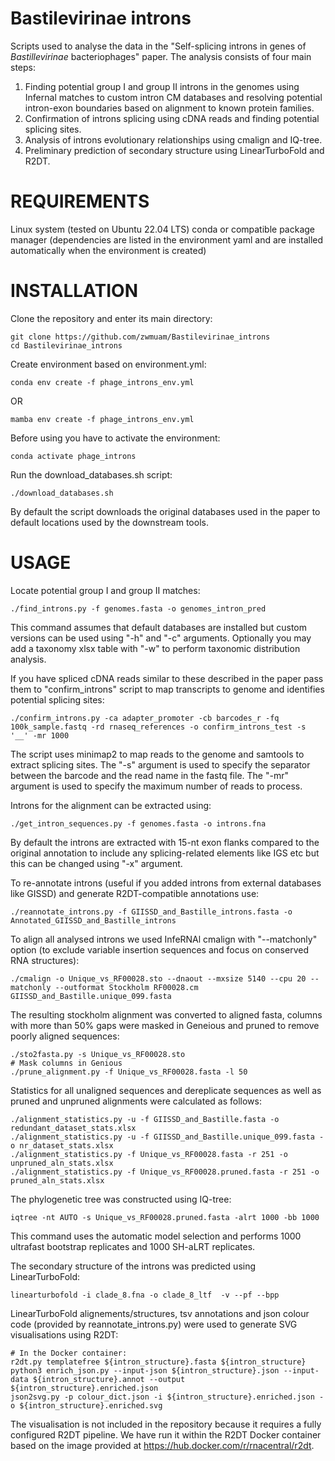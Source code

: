 # Bastilevirinae introns
Scripts used to analyse the data in the "Self-splicing introns in genes of <i>Bastillevirinae</i> bacteriophages" paper.
The analysis consists of four main steps:
1. Finding potential group I and group II introns in the genomes using Infernal matches to custom intron CM databases and resolving potential intron-exon boundaries based on alignment to known protein families.
2. Confirmation of introns splicing using cDNA reads and finding potential splicing sites.
3. Analysis of introns evolutionary relationships using cmalign and IQ-tree.
4. Preliminary prediction of secondary structure using LinearTurboFold and R2DT.


# REQUIREMENTS
Linux system (tested on Ubuntu 22.04 LTS)
conda or compatible package manager (dependencies are listed in the environment yaml and are installed automatically when the environment is created)


# INSTALLATION
Clone the repository and enter its main directory:
```
git clone https://github.com/zwmuam/Bastilevirinae_introns
cd Bastilevirinae_introns
```


Create environment based on environment.yml:
```
conda env create -f phage_introns_env.yml
```
OR
```
mamba env create -f phage_introns_env.yml
```


Before using you have to activate the environment:
```
conda activate phage_introns
```


Run the download_databases.sh script:
```
./download_databases.sh
```
By default the script downloads the original databases used in the paper to default locations used by the downstream tools.






# USAGE
Locate potential group I and group II matches:
```
./find_introns.py -f genomes.fasta -o genomes_intron_pred
```
This command assumes that default databases are installed but custom versions can be used using "-h" and "-c" arguments.
Optionally you may add a taxonomy xlsx table with "-w" to perform taxonomic distribution analysis.


If you have spliced cDNA reads similar to these described in the paper pass them to "confirm_introns" script to map transcripts to genome and identifies potential splicing sites:
```
./confirm_introns.py -ca adapter_promoter -cb barcodes_r -fq 100k_sample.fastq -rd rnaseq_references -o confirm_introns_test -s '__' -mr 1000
```
The script uses minimap2 to map reads to the genome and samtools to extract splicing sites. The "-s" argument is used to specify the separator between the barcode and the read name in the fastq file. The "-mr" argument is used to specify the maximum number of reads to process.


Introns for the alignment can be extracted using:
```
./get_intron_sequences.py -f genomes.fasta -o introns.fna
```
By default the introns are extracted with 15-nt exon flanks compared to the original annotation to include any splicing-related elements like IGS etc but this can be changed using "-x" argument.


To re-annotate introns (useful if you added introns from external databases like GISSD) and generate R2DT-compatible annotations use:
```
./reannotate_introns.py -f GIISSD_and_Bastille_introns.fasta -o Annotated_GIISSD_and_Bastille_introns
```




To align all analysed introns we used InfeRNAl cmalign with "--matchonly" option (to exclude variable insertion sequences and focus on conserved RNA structures):
```
./cmalign -o Unique_vs_RF00028.sto --dnaout --mxsize 5140 --cpu 20 --matchonly --outformat Stockholm RF00028.cm GIISSD_and_Bastille.unique_099.fasta
```


The resulting stockholm alignment was converted to aligned fasta, columns with more than 50% gaps were masked in Geneious and pruned to remove poorly aligned sequences:
```
./sto2fasta.py -s Unique_vs_RF00028.sto
# Mask columns in Genious
./prune_alignment.py -f Unique_vs_RF00028.fasta -l 50
```


Statistics for all unaligned sequences and dereplicate sequences as well as pruned and unpruned alignments were calculated as follows:
```
./alignment_statistics.py -u -f GIISSD_and_Bastille.fasta -o redundant_dataset_stats.xlsx
./alignment_statistics.py -u -f GIISSD_and_Bastille.unique_099.fasta -o nr_dataset_stats.xlsx
./alignment_statistics.py -f Unique_vs_RF00028.fasta -r 251 -o unpruned_aln_stats.xlsx
./alignment_statistics.py -f Unique_vs_RF00028.pruned.fasta -r 251 -o pruned_aln_stats.xlsx
```


The phylogenetic tree was constructed using IQ-tree:
```
iqtree -nt AUTO -s Unique_vs_RF00028.pruned.fasta -alrt 1000 -bb 1000
```
This command uses the automatic model selection and performs 1000 ultrafast bootstrap replicates and 1000 SH-aLRT replicates.


The secondary structure of the introns was predicted using LinearTurboFold:
```
linearturbofold -i clade_8.fna -o clade_8_ltf  -v --pf --bpp
```


LinearTurboFold alignements/structures, tsv annotations and json colour code (provided by reannotate_introns.py) were used to generate SVG visualisations using R2DT:
```
# In the Docker container:
r2dt.py templatefree ${intron_structure}.fasta ${intron_structure}
python3 enrich_json.py --input-json ${intron_structure}.json --input-data ${intron_structure}.annot --output ${intron_structure}.enriched.json
json2svg.py -p colour_dict.json -i ${intron_structure}.enriched.json -o ${intron_structure}.enriched.svg
```
The visualisation is not included in the repository because it requires a fully configured R2DT pipeline.
We have run it within the R2DT Docker container based on the image provided at https://hub.docker.com/r/rnacentral/r2dt.
